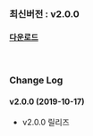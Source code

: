 ### 최신버전 : v2.0.0

#### [다운로드](https://xyuditqzezxs1008973.cdn.ntruss.com/sdk/GamePotSDKV2_IOS_20191017.zip)

<br/>

### Change Log

#### v2.0.0 (2019-10-17)

- v2.0.0 릴리즈
